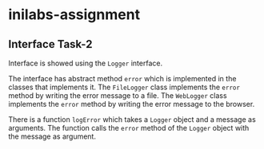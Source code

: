 # inilabs-assignment
## Interface Task-2
Interface is showed using the `Logger` interface.

The interface has abstract method `error` which is implemented in the classes that implements it.
The `FileLogger` class implements the `error` method by writing the error message to a file.
The `WebLogger` class implements the `error` method by writing the error message to the browser.

There is a function `logError` which takes a `Logger` object and a message as arguments.
The function calls the `error` method of the `Logger` object with the message as argument.


